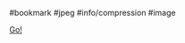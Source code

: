 #bookmark #jpeg #info/compression #image

[Go!](https://zestedesavoir.com/articles/1532/la-compression-jpeg/)
